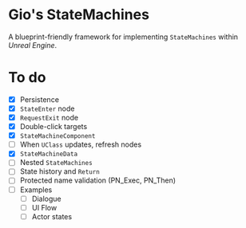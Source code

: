 ﻿# Gio's StateMachines

A blueprint-friendly framework for implementing ``StateMachines`` within *Unreal Engine*.

# To do
- [X] Persistence
- [X] ``StateEnter`` node
- [X] ``RequestExit`` node
- [X] Double-click targets
- [X] ``StateMachineComponent``
- [ ] When ``UClass`` updates, refresh nodes
- [X] ``StateMachineData``
- [ ] Nested ``StateMachines``
- [ ] State history and ``Return``
- [ ] Protected name validation (PN_Exec, PN_Then)
- [ ] Examples
  - [ ] Dialogue
  - [ ] UI Flow
  - [ ] Actor states
